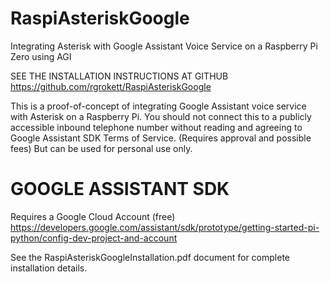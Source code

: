 # RaspiAsteriskGoogle
Integrating Asterisk with Google Assistant Voice Service on a Raspberry Pi Zero using AGI


SEE THE INSTALLATION INSTRUCTIONS AT GITHUB
https://github.com/rgrokett/RaspiAsteriskGoogle

This is a proof-of-concept of integrating Google Assistant voice service with Asterisk on a Raspberry Pi. You should not connect this to a publicly accessible inbound telephone number without reading and agreeing to Google Assistant SDK Terms of Service. (Requires approval and possible fees)  But can be used for personal use only.


# GOOGLE ASSISTANT SDK 
Requires a Google Cloud Account (free) 
https://developers.google.com/assistant/sdk/prototype/getting-started-pi-python/config-dev-project-and-account

See the RaspiAsteriskGoogleInstallation.pdf document for complete installation details.

